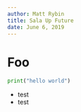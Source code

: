 ```yaml
---
author: Matt Rybin
title: Sala Up Future
date: June 6, 2019
---
```


# Foo

```python
print("hello world")
```

- test
- test
